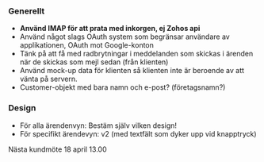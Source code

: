 ### Generellt
* **Använd IMAP för att prata med inkorgen, ej Zohos api**
* Använd något slags OAuth system som begränsar användare av applikationen, OAuth mot Google-konton
* Tänk på att få med radbrytningar i meddelanden som skickas i ärenden när de skickas som mejl sedan (från klienten)
* Använd mock-up data för klienten så klienten inte är beroende av att vänta på servern.
* Customer-objekt med bara namn och e-post? (företagsnamn?)

### Design
* För alla ärendenvyn: Bestäm själv vilken design!
* För specifikt ärendevyn: v2 (med textfält som dyker upp vid knapptryck)

Nästa kundmöte 18 april 13.00